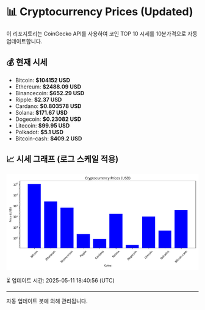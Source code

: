 
# 📊 Cryptocurrency Prices (Updated)

이 리포지토리는 CoinGecko API를 사용하여 코인 TOP 10 시세를 10분가격으로 자동 업데이트합니다.

## 💰 현재 시세
- Bitcoin: **$104152 USD**
- Ethereum: **$2488.09 USD**
- Binancecoin: **$652.29 USD**
- Ripple: **$2.37 USD**
- Cardano: **$0.803578 USD**
- Solana: **$171.67 USD**
- Dogecoin: **$0.23082 USD**
- Litecoin: **$99.95 USD**
- Polkadot: **$5.1 USD**
- Bitcoin-cash: **$409.2 USD**

## 📈 시세 그래프 (로그 스케일 적용)
![Crypto Prices](crypto_prices.png)

⏳ 업데이트 시간: 2025-05-11 18:40:56 (UTC)

---
자동 업데이트 봇에 의해 관리됩니다.
